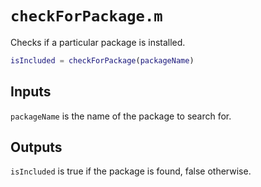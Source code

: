 # `checkForPackage.m`

Checks if a particular package is installed.

```matlab
isIncluded = checkForPackage(packageName)
```

## Inputs

`packageName` is the name of the package to search for.

## Outputs

`isIncluded` is true if the package is found, false otherwise.